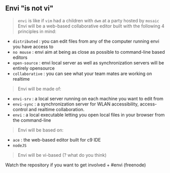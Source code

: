 Envi "is not vi"
----------------

> `envi` is like if `vim` had a children with `dwm` at a party hosted by `mosaic`
> Envi will be a web-based collaborative editor built with the following 4 principles in mind:

- `distributed`   : you can edit files from any of the computer running envi you have access to
- `no mouse`      : envi aim at being as close as possible to command-line based editors
- `open-source`   : envi local server as well as synchronization servers will be entirely opensource
- `collaborative` : you can see what your team mates are working on realtime


> Envi will be made of:

- `envi-srv`  : a local server running on each machine you want to edit from 
- `envi-sync` : a synchronization server for WLAN accessibility, access-control and realtime collaboration.
- `envi`      : a local executable letting you open local files in your browser from the command-line


> Envi will be based on:

- `ace`    : the web-based editor built for c9 IDE
- `nodeJS`


> Envi will be vi-based (? what do you think)

Watch the repository if you want to get involved + #envi (freenode)
 
